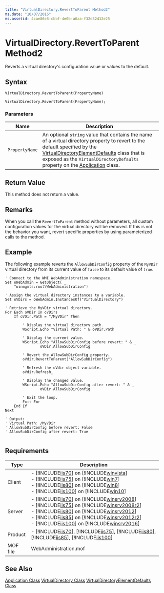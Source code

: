 ```yaml
---
title: "VirtualDirectory.RevertToParent Method2"
ms.date: "10/07/2016"
ms.assetid: 4cae86e8-cbbf-4e0b-a0aa-f32d32412e25
---
```

# VirtualDirectory.RevertToParent Method2
Reverts a virtual directory's configuration value or values to the default.  
  
## Syntax  
  
```vbs  
VirtualDirectory.RevertToParent(PropertyName)  
```  
  
```jscript#  
VirtualDirectory.RevertToParent(PropertyName);  
```  
  
### Parameters  
  
|Name|Description|  
|----------|-----------------|  
|`PropertyName`|An optional `string` value that contains the name of a virtual directory property to revert to the default specified by the [VirtualDirectoryElementDefaults](../wmi-provider/virtualdirectoryelementdefaults-class.md) class that is exposed as the `VirtualDirectoryDefaults` property on the [Application](../wmi-provider/application-class.md) class.|  
  
## Return Value  
 This method does not return a value.  
  
## Remarks  
 When you call the `RevertToParent` method without parameters, all custom configuration values for the virtual directory will be removed. If this is not the behavior you want, revert specific properties by using parameterized calls to the method.  
  
## Example  
 The following example reverts the `AllowSubDirConfig` property of the `MyVDir` virtual directory from its current value of `false` to its default value of `true`.  
  
```  
' Connect to the WMI WebAdministration namespace.  
Set oWebAdmin = GetObject( _  
    "winmgmts:root\WebAdministration")  
  
' Assign the virtual directory instances to a variable.  
Set oVDirs = oWebAdmin.InstancesOf("VirtualDirectory")  
  
' Retrieve the MyVDir virtual directory.  
For Each oVDir In oVDirs  
    If oVDir.Path = "/MyVDir" Then  
  
        ' Display the virtual directory path.  
        WScript.Echo "Virtual Path: " & oVDir.Path  
  
        ' Display the current value.  
        WScript.Echo "AllowSubDirConfig before revert: " & _  
                oVDir.AllowSubDirConfig
  
        ' Revert the AllowSubDirConfig property.  
        oVdir.RevertToParent("AllowSubDirConfig")  
  
        ' Refresh the oVdir object variable.  
        oVdir.Refresh_  
  
        ' Display the changed value.  
        WScript.Echo "AllowSubDirConfig after revert: " & _  
                oVDir.AllowSubDirConfig
  
        ' Exit the loop.  
        Exit For
    End If  
Next  
  
' Output:  
' Virtual Path: /MyVDir  
' AllowSubDirConfig before revert: False  
' AllowSubDirConfig after revert: True  
  
```  
  
## Requirements  
  
|Type|Description|  
|----------|-----------------|  
|Client|-   [!INCLUDE[iis70](../wmi-provider/includes/iis70-md.md)] on [!INCLUDE[winvista](../wmi-provider/includes/winvista-md.md)]<br />-   [!INCLUDE[iis75](../wmi-provider/includes/iis75-md.md)] on [!INCLUDE[win7](../wmi-provider/includes/win7-md.md)]<br />-   [!INCLUDE[iis80](../wmi-provider/includes/iis80-md.md)] on [!INCLUDE[win8](../wmi-provider/includes/win8-md.md)]<br />-   [!INCLUDE[iis100](../wmi-provider/includes/iis100-md.md)] on [!INCLUDE[win10](../wmi-provider/includes/win10-md.md)]|  
|Server|-   [!INCLUDE[iis70](../wmi-provider/includes/iis70-md.md)] on [!INCLUDE[winsrv2008](../wmi-provider/includes/winsrv2008-md.md)]<br />-   [!INCLUDE[iis75](../wmi-provider/includes/iis75-md.md)] on [!INCLUDE[winsrv2008r2](../wmi-provider/includes/winsrv2008r2-md.md)]<br />-   [!INCLUDE[iis80](../wmi-provider/includes/iis80-md.md)] on [!INCLUDE[winsrv2012](../wmi-provider/includes/winsrv2012-md.md)]<br />-   [!INCLUDE[iis85](../wmi-provider/includes/iis85-md.md)] on [!INCLUDE[winsrv2012r2](../wmi-provider/includes/winsrv2012r2-md.md)]<br />-   [!INCLUDE[iis100](../wmi-provider/includes/iis100-md.md)] on [!INCLUDE[winsrv2016](../wmi-provider/includes/winsrv2016-md.md)]|  
|Product|-   [!INCLUDE[iis70](../wmi-provider/includes/iis70-md.md)], [!INCLUDE[iis75](../wmi-provider/includes/iis75-md.md)], [!INCLUDE[iis80](../wmi-provider/includes/iis80-md.md)], [!INCLUDE[iis85](../wmi-provider/includes/iis85-md.md)], [!INCLUDE[iis100](../wmi-provider/includes/iis100-md.md)]|  
|MOF file|WebAdministration.mof|  
  
## See Also  
 [Application Class](../wmi-provider/application-class.md)
 [VirtualDirectory Class](../wmi-provider/virtualdirectory-class.md)
 [VirtualDirectoryElementDefaults Class](../wmi-provider/virtualdirectoryelementdefaults-class.md)
